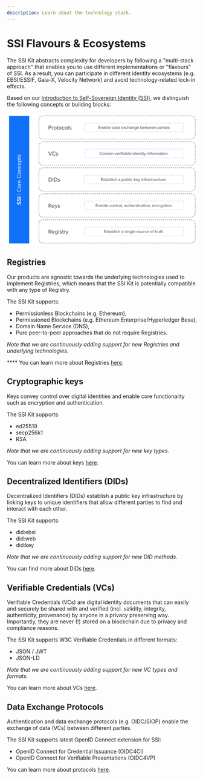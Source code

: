 ```yaml
---
description: Learn about the technology stack.
---
```


# SSI Flavours & Ecosystems

The SSI Kit abstracts complexity for developers by following a "multi-stack approach" that enables you to use different implementations or "flavours" of SSI. As a result, you can participate in different identity ecosystems (e.g. EBSI/ESSIF, Gaia-X, Velocity Network) and avoid technology-related lock-in effects.&#x20;

Based on our [Introduction to Self-Sovereign Identity (SSI)](../what-is-ssi/), we distinguish the following concepts or building blocks: &#x20;

![Each building block is available in different variations and can be put together in different ways. The result: different "SSI flavours".](<../../.gitbook/assets/Screenshot 2022-03-16 at 13.16.32 (1).png>)

## **Registries**&#x20;

Our products are agnostic towards the underlying technologies used to implement Registries, which means that the SSI Kit is potentially compatible with any type of Registry.

The SSI Kit supports:

* Permissionless Blockchains (e.g. Ethereum),
* Permissioned Blockchains (e.g. Ethereum Enterprise/Hyperledger Besu),
* Domain Name Service (DNS),
* Pure peer-to-peer approaches that do not require Registries.

_Note that we are continuously adding support for new Registries and underlying technologies._

&#x20;**** You can learn more about Registries [here](../what-is-ssi/technologies-and-concepts.md).

## **Cryptographic keys**

Keys convey control over digital identities and enable core functionality such as encryption and authentication.

The SSI Kit supports:

* ed25519
* secp256k1
* RSA

_Note that we are continuously adding support for new key types._

You can learn more about keys [here](../what-is-ssi/technologies-and-concepts.md).

## **Decentralized Identifiers (DIDs)**

Decentralized Identifiers (DIDs) establish a public key infrastructure by linking keys to unique identifiers that allow different parties to find and interact with each other.

The SSI Kit supports:

* did:ebsi
* did:web
* did:key

_Note that we are continuously adding support for new DID methods._

You can find more about DIDs [here](../what-is-ssi/technologies-and-concepts.md).

## **Verifiable Credentials** **(VCs)**

Verifiable Credentials (VCs) are digital identity documents that can easily and securely be shared with and verified (incl. validity, integrity, authenticity, provenance) by anyone in a privacy preserving way. Importantly, they are never (!) stored on a blockchain due to privacy and compliance reasons.

The SSI Kit supports W3C Verifiable Credentials in different formats:

* JSON / JWT
* JSON-LD

_Note that we are continuously adding support for new VC types and formats._

You can learn more about VCs [here](../what-is-ssi/technologies-and-concepts.md).

## **Data Exchange Protocols**

Authentication and data exchange protocols (e.g. OIDC/SIOP) enable the exchange of data (VCs) between different parties.

The SSI Kit supports latest OpenID Connect extension for SSI:

* OpenID Connect for Credential Issuance (OIDC4CI)
* OpenID Connect for Verifiable Presentations (OIDC4VP)

You can learn more about protocols [here](../what-is-ssi/technologies-and-concepts.md).
